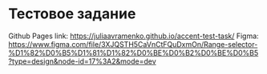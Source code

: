 # Тестовое задание

Github Pages link: https://juliaavramenko.github.io/accent-test-task/
Figma: https://www.figma.com/file/3XJQSTH5CaVnCtFQuDxmOn/Range-selector-%D1%82%D0%B5%D1%81%D1%82%D0%BE%D0%B2%D0%BE%D0%B5?type=design&node-id=17%3A2&mode=dev
